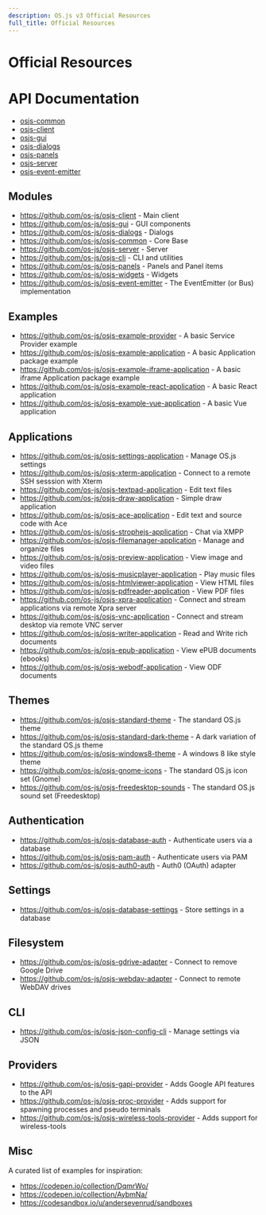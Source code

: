 ```yaml
---
description: OS.js v3 Official Resources
full_title: Official Resources
---
```


# Official Resources

# API Documentation

* [osjs-common](https://manual.os-js.org/v3/api/osjs-common/)
* [osjs-client](https://manual.os-js.org/v3/api/osjs-client/)
* [osjs-gui](https://manual.os-js.org/v3/api/osjs-gui/)
* [osjs-dialogs](https://manual.os-js.org/v3/api/osjs-dialogs/)
* [osjs-panels](https://manual.os-js.org/v3/api/osjs-panels/)
* [osjs-server](https://manual.os-js.org/v3/api/osjs-server/)
* [osjs-event-emitter](https://manual.os-js.org/v3/api/osjs-event-emitter/)

## Modules

* https://github.com/os-js/osjs-client - Main client
* https://github.com/os-js/osjs-gui - GUI components
* https://github.com/os-js/osjs-dialogs - Dialogs
* https://github.com/os-js/osjs-common - Core Base
* https://github.com/os-js/osjs-server - Server
* https://github.com/os-js/osjs-cli - CLI and utilities
* https://github.com/os-js/osjs-panels - Panels and Panel items
* https://github.com/os-js/osjs-widgets - Widgets
* https://github.com/os-js/osjs-event-emitter - The EventEmitter (or Bus) implementation

## Examples

* https://github.com/os-js/osjs-example-provider - A basic Service Provider example
* https://github.com/os-js/osjs-example-application - A basic Application package example
* https://github.com/os-js/osjs-example-iframe-application - A basic iframe Application package example
* https://github.com/os-js/osjs-example-react-application - A basic React application
* https://github.com/os-js/osjs-example-vue-application - A basic Vue application

## Applications

* https://github.com/os-js/osjs-settings-application - Manage OS.js settings
* https://github.com/os-js/osjs-xterm-application - Connect to a remote SSH sesssion with Xterm
* https://github.com/os-js/osjs-textpad-application - Edit text files
* https://github.com/os-js/osjs-draw-application - Simple draw application
* https://github.com/os-js/osjs-ace-application - Edit text and source code with Ace
* https://github.com/os-js/osjs-strophejs-application - Chat via XMPP
* https://github.com/os-js/osjs-filemanager-application - Manage and organize files
* https://github.com/os-js/osjs-preview-application - View image and video files
* https://github.com/os-js/osjs-musicplayer-application - Play music files
* https://github.com/os-js/osjs-htmlviewer-application - View HTML files
* https://github.com/os-js/osjs-pdfreader-application - View PDF files
* https://github.com/os-js/osjs-xpra-application - Connect and stream applications via remote Xpra server
* https://github.com/os-js/osjs-vnc-application - Connect and stream desktop via remote VNC server
* https://github.com/os-js/osjs-writer-application - Read and Write rich documents
* https://github.com/os-js/osjs-epub-application - View ePUB documents (ebooks)
* https://github.com/os-js/osjs-webodf-application - View ODF documents

## Themes

* https://github.com/os-js/osjs-standard-theme - The standard OS.js theme
* https://github.com/os-js/osjs-standard-dark-theme - A dark variation of the standard OS.js theme
* https://github.com/os-js/osjs-windows8-theme - A windows 8 like style theme
* https://github.com/os-js/osjs-gnome-icons - The standard OS.js icon set (Gnome)
* https://github.com/os-js/osjs-freedesktop-sounds - The standard OS.js sound set (Freedesktop)

## Authentication

* https://github.com/os-js/osjs-database-auth - Authenticate users via a database
* https://github.com/os-js/osjs-pam-auth - Authenticate users via PAM
* https://github.com/os-js/osjs-auth0-auth - Auth0 (OAuth) adapter

## Settings

* https://github.com/os-js/osjs-database-settings - Store settings in a database

## Filesystem

* https://github.com/os-js/osjs-gdrive-adapter - Connect to remove Google Drive
* https://github.com/os-js/osjs-webdav-adapter - Connect to remote WebDAV drives

## CLI

* https://github.com/os-js/osjs-json-config-cli - Manage settings via JSON

## Providers

* https://github.com/os-js/osjs-gapi-provider - Adds Google API features to the API
* https://github.com/os-js/osjs-proc-provider - Adds support for spawning processes and pseudo terminals
* https://github.com/os-js/osjs-wireless-tools-provider - Adds support for wireless-tools

## Misc

A curated list of examples for inspiration:

* https://codepen.io/collection/DqmrWo/
* https://codepen.io/collection/AybmNa/
* https://codesandbox.io/u/andersevenrud/sandboxes
